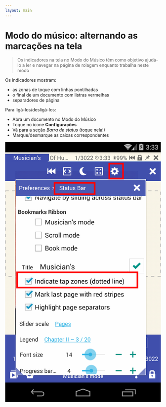 ```yaml
---
layout: main
---
```


# Modo do músico: alternando as marcações na tela

> Os indicadores na tela no Modo do Músico têm como objetivo ajudá-lo a ler e navegar na página de rolagem enquanto trabalha neste modo

Os indicadores mostram:

- as zonas de toque com linhas pontilhadas
- o final de um documento com listras vermelhas
- separadores de página

Para ligá-los/desligá-los:

* Abra um documento no Modo do Músico
* Toque no ícone **Configurações**
* Vá para a seção _Barra de status_ (toque nela!)
* Marque/desmarque as caixas correspondentes


![disable dashed lines](1.png)
